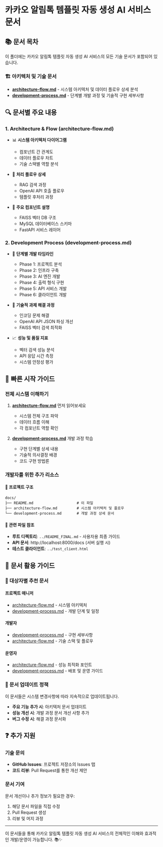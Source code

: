 # 카카오 알림톡 템플릿 자동 생성 AI 서비스 문서

## 📚 문서 목차

이 폴더에는 카카오 알림톡 템플릿 자동 생성 AI 서비스의 모든 기술 문서가 포함되어 있습니다.

### 🏗️ 아키텍처 및 기술 문서
- **[architecture-flow.md](./architecture-flow.md)** - 시스템 아키텍처 및 데이터 플로우 상세 분석
- **[development-process.md](./development-process.md)** - 단계별 개발 과정 및 기술적 구현 세부사항

## 🔍 문서별 주요 내용

### 1. Architecture & Flow (architecture-flow.md)
- 📊 **시스템 아키텍처 다이어그램**
  - 컴포넌트 간 관계도
  - 데이터 플로우 차트
  - 기술 스택별 역할 분석

- 🔄 **처리 플로우 상세**
  - RAG 검색 과정
  - OpenAI API 호출 플로우  
  - 템플릿 후처리 과정

- 🧩 **주요 컴포넌트 설명**
  - FAISS 벡터 DB 구조
  - MySQL 데이터베이스 스키마
  - FastAPI 서비스 레이어

### 2. Development Process (development-process.md)
- 📅 **단계별 개발 타임라인**
  - Phase 1: 프로젝트 분석
  - Phase 2: 인프라 구축
  - Phase 3: AI 엔진 개발
  - Phase 4: 출력 형식 구현
  - Phase 5: API 서비스 개발
  - Phase 6: 클라이언트 개발

- 🔧 **기술적 과제 해결 과정**
  - 인코딩 문제 해결
  - OpenAI API JSON 파싱 개선
  - FAISS 벡터 검색 최적화

- 📈 **성능 및 품질 지표**
  - 벡터 검색 성능 분석
  - API 응답 시간 측정
  - 시스템 안정성 평가

## 🚀 빠른 시작 가이드

### 전체 시스템 이해하기
1. **[architecture-flow.md](./architecture-flow.md)** 먼저 읽어보세요
   - 시스템 전체 구조 파악
   - 데이터 흐름 이해
   - 각 컴포넌트 역할 확인

2. **[development-process.md](./development-process.md)** 개발 과정 학습
   - 구현 단계별 상세 내용
   - 기술적 의사결정 배경
   - 코드 구현 방법론

### 개발자를 위한 추가 리소스

#### 📁 프로젝트 구조
```
docs/
├── README.md                    # 이 파일
├── architecture-flow.md         # 시스템 아키텍처 및 플로우
└── development-process.md       # 개발 과정 상세 문서
```

#### 🔗 관련 파일 참조
- **루트 디렉토리**: `../README_FINAL.md` - 사용자용 최종 가이드
- **API 문서**: http://localhost:8000/docs (서버 실행 시)
- **테스트 클라이언트**: `../test_client.html`

## 🎯 문서 활용 가이드

### 👥 대상자별 추천 문서

#### **프로젝트 매니저**
- [architecture-flow.md](./architecture-flow.md) - 시스템 아키텍처
- [development-process.md](./development-process.md) - 개발 단계 및 일정

#### **개발자**  
- [development-process.md](./development-process.md) - 구현 세부사항
- [architecture-flow.md](./architecture-flow.md) - 기술 스택 및 플로우

#### **운영자**
- [architecture-flow.md](./architecture-flow.md) - 성능 최적화 포인트
- [development-process.md](./development-process.md) - 배포 및 운영 가이드

### 🔄 문서 업데이트 정책

이 문서들은 시스템 변경사항에 따라 지속적으로 업데이트됩니다.

- **주요 기능 추가 시**: 아키텍처 문서 업데이트
- **성능 개선 시**: 개발 과정 문서 개선 사항 추가  
- **버그 수정 시**: 해결 과정 문서화

## ❓ 추가 지원

### 기술 문의
- **GitHub Issues**: 프로젝트 저장소의 Issues 탭
- **코드 리뷰**: Pull Request를 통한 개선 제안

### 문서 기여
문서 개선이나 추가 정보가 필요한 경우:
1. 해당 문서 파일을 직접 수정
2. Pull Request 생성
3. 리뷰 및 머지 과정

---

이 문서들을 통해 카카오 알림톡 템플릿 자동 생성 AI 서비스의 전체적인 이해와 효과적인 개발/운영이 가능합니다. 📚✨